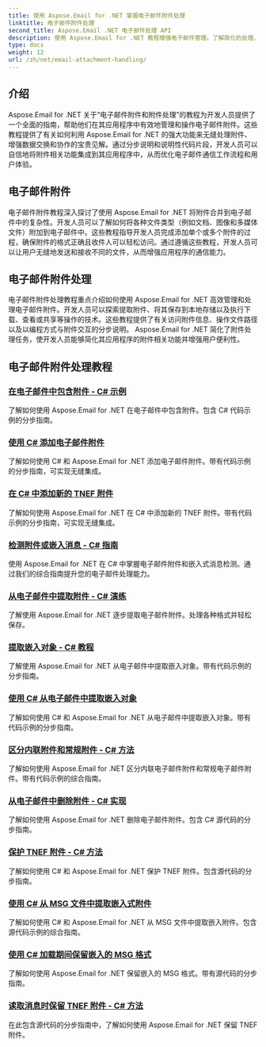 ```yaml
---
title: 使用 Aspose.Email for .NET 掌握电子邮件附件处理
linktitle: 电子邮件附件处理
second_title: Aspose.Email .NET 电子邮件处理 API
description: 使用 Aspose.Email for .NET 教程增强电子邮件管理。了解简化的处理、分析和数据驱动的见解。提供分步指南。
type: docs
weight: 12
url: /zh/net/email-attachment-handling/
---
```

## 介绍

Aspose.Email for .NET 关于“电子邮件附件和附件处理”的教程为开发人员提供了一个全面的指南，帮助他们在其应用程序中有效地管理和操作电子邮件附件。这些教程提供了有关如何利用 Aspose.Email for .NET 的强大功能来无缝处理附件、增强数据交换和协作的宝贵见解。通过分步说明和说明性代码片段，开发人员可以自信地将附件相关功能集成到其应用程序中，从而优化电子邮件通信工作流程和用户体验。

## 电子邮件附件

电子邮件附件教程深入探讨了使用 Aspose.Email for .NET 将附件合并到电子邮件中的复杂性。开发人员可以了解如何将各种文件类型（例如文档、图像和多媒体文件）附加到电子邮件中。这些教程指导开发人员完成添加单个或多个附件的过程，确保附件的格式正确且收件人可以轻松访问。通过遵循这些教程，开发人员可以让用户无缝地发送和接收不同的文件，从而增强应用程序的通信能力。

## 电子邮件附件处理

电子邮件附件处理教程重点介绍如何使用 Aspose.Email for .NET 高效管理和处理电子邮件附件。开发人员可以探索提取附件、将其保存到本地存储以及执行下载、查看或共享等操作的技术。这些教程提供了有关访问附件信息、操作文件路径以及以编程方式与附件交互的分步说明。 Aspose.Email for .NET 简化了附件处理任务，使开发人员能够简化其应用程序的附件相关功能并增强用户便利性。

## 电子邮件附件处理教程
### [在电子邮件中包含附件 - C# 示例](./including-attachments-in-email-csharp-example/)
了解如何使用 Aspose.Email for .NET 在电子邮件中包含附件。包含 C# 代码示例的分步指南。
### [使用 C# 添加电子邮件附件](./adding-email-attachments-using-csharp/)
了解如何使用 C# 和 Aspose.Email for .NET 添加电子邮件附件。带有代码示例的分步指南，可实现无缝集成。
### [在 C# 中添加新的 TNEF 附件](./adding-new-tnef-attachments-in-csharp/)
了解如何使用 Aspose.Email for .NET 在 C# 中添加新的 TNEF 附件。带有代码示例的分步指南，可实现无缝集成。
### [检测附件或嵌入消息 - C# 指南](./detecting-attachment-or-embedded-message-csharp-guide/)
使用 Aspose.Email for .NET 在 C# 中掌握电子邮件附件和嵌入式消息检测。通过我们的综合指南提升您的电子邮件处理能力。
### [从电子邮件中提取附件 - C# 演练](./extracting-attachments-from-email-csharp-walkthrough/)
了解使用 Aspose.Email for .NET 逐步提取电子邮件附件。处理各种格式并轻松保存。
### [提取嵌入对象 - C# 教程](./extracting-embedded-objects-csharp-tutorial/)
了解使用 Aspose.Email for .NET 从电子邮件中提取嵌入对象。带有代码示例的分步指南。
### [使用 C# 从电子邮件中提取嵌入对象](./extracting-embedded-objects-from-email-with-csharp/)
了解如何使用 C# 和 Aspose.Email for .NET 从电子邮件中提取嵌入对象。带有代码示例的分步指南。
### [区分内联附件和常规附件 - C# 方法](./differentiating-inline-and-regular-attachments-csharp-approach/)
了解如何使用 Aspose.Email for .NET 区分内联电子邮件附件和常规电子邮件附件。带有代码示例的综合指南。
### [从电子邮件中删除附件 - C# 实现](./removing-attachments-from-emails-csharp-implementation/)
了解如何使用 Aspose.Email for .NET 删除电子邮件附件。包含 C# 源代码的分步指南。
### [保护 TNEF 附件 - C# 方法](./safeguarding-tnef-attachments-csharp-method/)
了解如何使用 C# 和 Aspose.Email for .NET 保护 TNEF 附件。包含源代码的分步指南。
### [使用 C# 从 MSG 文件中提取嵌入式附件](./extracting-embedded-attachments-from-msg-files-using-csharp/)
了解如何使用 C# 和 Aspose.Email for .NET 从 MSG 文件中提取嵌入附件。包含源代码示例的综合指南。
### [使用 C# 加载期间保留嵌入的 MSG 格式](./preserving-embedded-msg-format-during-load-with-csharp/)
了解如何使用 Aspose.Email for .NET 保留嵌入的 MSG 格式。带有源代码的分步指南。
### [读取消息时保留 TNEF 附件 - C# 方法](./preserving-tnef-attachments-when-reading-messages-csharp-approach/)
在此包含源代码的分步指南中，了解如何使用 Aspose.Email for .NET 保留 TNEF 附件。
